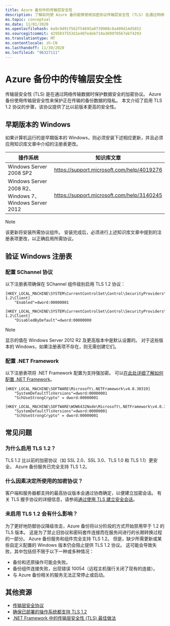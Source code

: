 ```yaml
---
title: Azure 备份中的传输层安全性
description: 了解如何使 Azure 备份能够使用加密协议传输层安全性 (TLS) 在通过网络传输数据时保证数据的安全。
ms.topic: conceptual
ms.date: 11/01/2020
ms.openlocfilehash: ba9c9d91f562f54695a0739908c8a409d14d5852
ms.sourcegitcommit: 4295037553d1e407edeb719a3699f0567ebf4293
ms.translationtype: MT
ms.contentlocale: zh-CN
ms.lasthandoff: 11/30/2020
ms.locfileid: "96327111"
---
```

# <a name="transport-layer-security-in-azure-backup"></a>Azure 备份中的传输层安全性

传输层安全性 (TLS) 是在通过网络传输数据时保护数据安全的加密协议。 Azure 备份使用传输层安全性来保护正在传输的备份数据的隐私。 本文介绍了启用 TLS 1.2 协议的步骤，该协议提供了比以前版本更高的安全性。

## <a name="earlier-versions-of-windows"></a>早期版本的 Windows

如果计算机运行的是早期版本的 Windows，则必须安装下述相应更新，并且必须应用知识库文章中介绍的注册表更改。

|操作系统  |知识库文章 |
|---------|---------|
|Windows Server 2008 SP2   |   <https://support.microsoft.com/help/4019276>      |
|Windows Server 2008 R2、Windows 7、Windows Server 2012   | <https://support.microsoft.com/help/3140245>         |

>[!NOTE]
>该更新将安装所需协议组件。 安装完成后，必须进行上述知识库文章中提到的注册表项更改，以正确启用所需协议。

## <a name="verify-windows-registry"></a>验证 Windows 注册表

### <a name="configuring-schannel-protocols"></a>配置 SChannel 协议

以下注册表项确保在 SChannel 组件级别启用 TLS 1.2 协议：

```reg
[HKEY_LOCAL_MACHINE\SYSTEM\CurrentControlSet\Control\SecurityProviders\SCHANNEL\Protocols\TLS 1.2\Client]
    "Enabled"=dword:00000001

[HKEY_LOCAL_MACHINE\SYSTEM\CurrentControlSet\Control\SecurityProviders\SCHANNEL\Protocols\TLS 1.2\Client]
    "DisabledByDefault"=dword:00000000
```

>[!NOTE]
>显示的值在 Windows Server 2012 R2 及更高版本中是默认设置的。 对于这些版本的 Windows，如果注册表项不存在，则无需创建它们。

### <a name="configuring-net-framework"></a>配置 .NET Framework

以下注册表项将 .NET Framework 配置为支持强加密。 可以[在此处详细了解如何配置 .NET Framework](/dotnet/framework/network-programming/tls#configuring-schannel-protocols-in-the-windows-registry)。

```reg
[HKEY_LOCAL_MACHINE\SOFTWARE\Microsoft\.NETFramework\v4.0.30319]
    "SystemDefaultTlsVersions"=dword:00000001
    "SchUseStrongCrypto" = dword:00000001

[HKEY_LOCAL_MACHINE\SOFTWARE\WOW6432Node\Microsoft\.NETFramework\v4.0.30319]
    "SystemDefaultTlsVersions"=dword:00000001
    "SchUseStrongCrypto" = dword:00000001
```

## <a name="frequently-asked-questions"></a>常见问题

### <a name="why-enable-tls-12"></a>为什么启用 TLS 1.2？

TLS 1.2 比以前的加密协议（如 SSL 2.0、SSL 3.0、TLS 1.0 和 TLS 1.1）更安全。 Azure 备份服务已完全支持 TLS 1.2。

### <a name="what-determines-the-encryption-protocol-used"></a>什么因素决定所使用的加密协议？

客户端和服务器都支持的最高协议版本会通过协商确定，以便建立加密会话。 有关 TLS 握手协议的详细信息，请参阅[通过使用 TLS 建立安全会话](/windows/win32/secauthn/tls-handshake-protocol#establishing-a-secure-session-by-using-tls)。

### <a name="what-is-the-impact-of-not-enabling-tls-12"></a>未启用 TLS 1.2 会有什么影响？

为了更好地防御协议降级攻击，Azure 备份将以分阶段的方式开始禁用早于 1.2 的 TLS 版本。 这是为了禁止旧协议和密码套件连接而在服务间进行的长期转换过程的一部分。 Azure 备份服务和组件完全支持 TLS 1.2。 但是，缺少所需更新或某些自定义配置的 Windows 版本仍会阻止提供 TLS 1.2 协议。 这可能会导致失败，其中包括但不限于以下一种或多种情况：

- 备份和还原操作可能会失败。
- 备份组件连接失败，出现错误 10054（远程主机强行关闭了现有的连接）。
- 与 Azure 备份相关的服务无法正常停止或启动。

## <a name="additional-resources"></a>其他资源

- [传输层安全协议](/windows/win32/secauthn/transport-layer-security-protocol)
- [确保已部署的操作系统都支持 TLS 1.2](/security/engineering/solving-tls1-problem#ensuring-support-for-tls-12-across-deployed-operating-systems)
- [.NET Framework 中的传输层安全性 (TLS) 最佳做法](/dotnet/framework/network-programming/tls)